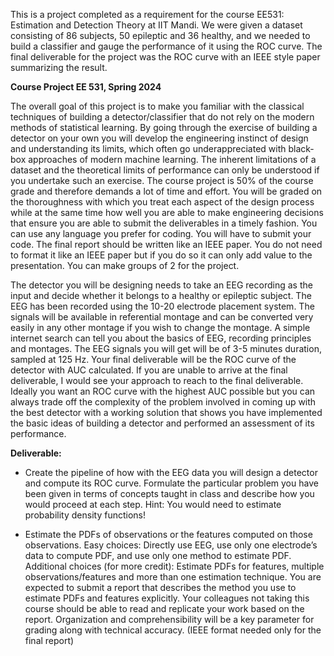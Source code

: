 This is a project completed as a requirement for the course EE531: Estimation and Detection Theory at IIT Mandi. We were given a dataset consisting of 86 subjects, 50 epileptic and 36 healthy, and we needed to build a classifier and gauge the performance of it using the ROC curve. The final deliverable for the project was the ROC curve with an IEEE style paper summarizing the result.

**Course Project EE 531, Spring 2024**

The overall goal of this project is to make you familiar with the classical techniques of building a detector/classifier that do not rely on the modern methods of statistical learning. By going through the exercise of building a detector on your own you will develop the engineering instinct of design and understanding its limits, which often go underappreciated with black-box approaches of modern machine learning. The inherent limitations of a dataset and the theoretical limits of performance can only be understood if you undertake such an exercise. The course project is 50% of the course grade and therefore demands a lot of time and effort. You will be graded on the thoroughness with which you treat each aspect of the design process while at the same time how well you are able to make engineering decisions that ensure you are able to submit the deliverables in a timely fashion. You can use any language you prefer for coding. You will have to submit your code. The final report should be written like an IEEE paper. You do not need to format it like an IEEE paper but if you do so it can only add value to the presentation. You can make groups of 2 for the project.

The detector you will be designing needs to take an EEG recording as the input and decide whether it belongs to a healthy or epileptic subject. The EEG has been recorded using the 10-20 electrode placement system. The signals will be available in referential montage and can be converted very easily in any other montage if you wish to change the montage.  A simple internet search can tell you about the basics of EEG, recording principles and montages. The EEG signals you will get will be of 3-5 minutes duration, sampled at 125 Hz. Your final deliverable will be the ROC curve of the detector with AUC calculated. If you are unable to arrive at the final deliverable, I would see your approach to reach to the final deliverable. Ideally you want an ROC curve with the highest AUC possible but you can always trade off the complexity of the problem involved in coming up with the best detector with a working solution that shows you have implemented the basic ideas of building a detector and performed an assessment of its performance. 

**Deliverable:**

- Create the pipeline of how with the EEG data you will design a detector and compute its ROC curve. Formulate the particular problem you have been given in terms of concepts taught in class and describe how you would proceed at each step. Hint: You would need to estimate probability density functions! 

- Estimate the PDFs of observations or the features computed on those observations. Easy choices: Directly use EEG, use only one electrode’s data to compute PDF, and use only one method to estimate PDF. Additional choices (for more credit): Estimate PDFs for features, multiple observations/features and more than one estimation technique. You are expected to submit a report that describes the method you use to estimate PDFs and features explicitly. Your colleagues not taking this course should be able to read and replicate your work based on the report. Organization and comprehensibility will be a key parameter for grading along with technical accuracy. (IEEE format needed only for the final report)

